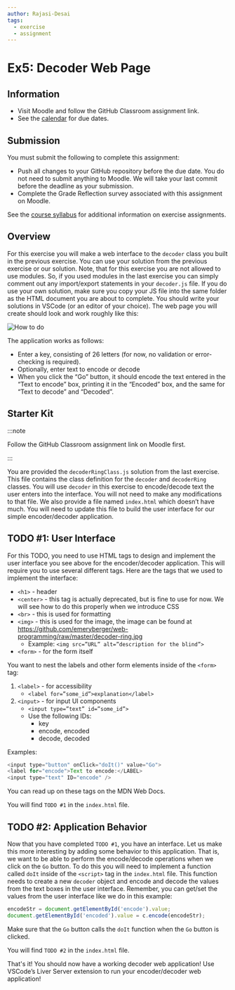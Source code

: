 ```yaml
---
author: Rajasi-Desai
tags:
  - exercise
  - assignment
---
```


# Ex5: Decoder Web Page

## Information

- Visit Moodle and follow the GitHub Classroom assignment link.
- See the [calendar](/docs/information/schedule/#exercises) for due
  dates.

## Submission

You must submit the following to complete this assignment:

- Push all changes to your GitHub repository before the due date. You
  do not need to submit anything to Moodle. We will take your last
  commit before the deadline as your submission.
- Complete the Grade Reflection survey associated with this assignment
  on Moodle.

See the [course syllabus](/docs/information/syllabus/#exercises) for
additional information on exercise assignments.

## Overview

For this exercise you will make a web interface to the `decoder` class you built in the previous exercise. You can use your solution from the previous exercise or our solution. Note, that for this exercise you are not allowed to use modules. So, if you used modules in the last exercise you can simply comment out any import/export statements in your `decoder.js` file. If you do use your own solution, make sure you copy your JS file into the same folder as the HTML document you are about to complete. You should write your solutions in VSCode (or an editor of your choice). The web page you will create should look and work roughly like this:

![How to do](exercise5.gif)

The application works as follows:
- Enter a key, consisting of 26 letters (for now, no validation or error-checking is required).
- Optionally, enter text to encode or decode
- When you click the “Go” button, it should encode the text entered in the “Text to encode” box, printing it in the “Encoded” box, and the same for “Text to decode” and “Decoded”.

## Starter Kit

:::note

Follow the GitHub Classroom assignment link on Moodle first.

:::

You are provided the `decoderRingClass.js` solution from the last exercise. This file contains the class definition for the `decoder` and `decoderRing` classes. You will use `decoder` in this exercise to encode/decode text the user enters into the interface. You will not need to make any modifications to that file. We also provide a file named `index.html` which doesn’t have much. You will need to update this file to build the user interface for our simple encoder/decoder application.

## TODO #1: User Interface

For this TODO, you need to use HTML tags to design and implement the user interface you see above for the encoder/decoder application. This will require you to use several different tags. Here are the tags that we used to implement the interface:
- `<h1>` - header
- `<center>` - this tag is actually deprecated, but is fine to use for now. We will see how to do this properly when we introduce CSS
- `<br>` - this is used for formatting
- `<img>` - this is used for the image, the image can be found at https://github.com/emeryberger/web-programming/raw/master/decoder-ring.jpg
  * Example: `<img src=”URL” alt=”description for the blind”>`
- `<form>` - for the form itself

You want to nest the labels and other form elements inside of the `<form>` tag:
1. `<label>` - for accessibility 
    - `<label for=”some_id”>explanation</label>`
2. `<input>` - for input UI components
    - `<input type=”text” id=”some_id”>`
    - Use the following IDs:
        * key
        * encode, encoded
        * decode, decoded
        
Examples:
```js
<input type="button" onClick="doIt()" value="Go">
<label for="encode">Text to encode:</LABEL>
<input type="text" ID="encode" />
```
You can read up on these tags on the MDN Web Docs.

You will find `TODO #1` in the `index.html` file.

## TODO #2: Application Behavior

Now that you have completed `TODO #1`, you have an interface. Let us make this more interesting by adding some behavior to this application. That is, we want to be able to perform the encode/decode operations when we click on the `Go` button. To do this you will need to implement a function called `doIt` inside of the `<script>` tag in the `index.html` file. This function needs to create a new `decoder` object and encode and decode the values from the text boxes in the user interface. Remember, you can get/set the values from the user interface like we do in this example:

```js
encodeStr = document.getElementById('encode').value;
document.getElementById('encoded').value = c.encode(encodeStr);
```

Make sure that the `Go` button calls the `doIt` function when the `Go` button is clicked.

You will find `TODO #2` in the `index.html` file.

That's it! You should now have a working decoder web application! Use VSCode’s Liver Server extension to run your encoder/decoder web application!

